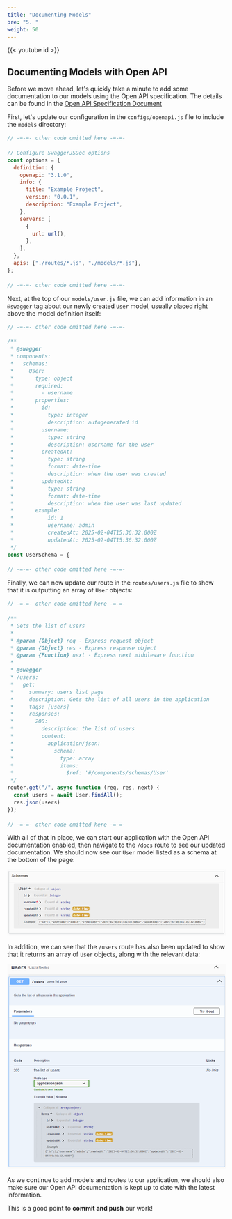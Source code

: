 ```yaml
---
title: "Documenting Models"
pre: "5. "
weight: 50
---
```


{{< youtube id >}}

## Documenting Models with Open API

Before we move ahead, let's quickly take a minute to add some documentation to our models using the Open API specification. The details can be found in the [Open API Specification Document](https://swagger.io/specification/)

First, let's update our configuration in the `configs/openapi.js` file to include the `models` directory:

```js {title="configs/openapi.js" hl_lines="18"}
// -=-=- other code omitted here -=-=-

// Configure SwaggerJSDoc options
const options = {
  definition: {
    openapi: "3.1.0",
    info: {
      title: "Example Project",
      version: "0.0.1",
      description: "Example Project",
    },
    servers: [
      {
        url: url(),
      },
    ],
  },
  apis: ["./routes/*.js", "./models/*.js"],
};

// -=-=- other code omitted here -=-=-
```

Next, at the top of our `models/user.js` file, we can add information in an `@swagger` tag about our newly created `User` model, usually placed right above the model definition itself:

```js {title="models/user.js"}
// -=-=- other code omitted here -=-=-

/**
 * @swagger
 * components:
 *   schemas:
 *     User:
 *       type: object
 *       required:
 *         - username
 *       properties:
 *         id:
 *           type: integer
 *           description: autogenerated id
 *         username:
 *           type: string
 *           description: username for the user
 *         createdAt:
 *           type: string
 *           format: date-time
 *           description: when the user was created
 *         updatedAt:
 *           type: string
 *           format: date-time
 *           description: when the user was last updated
 *       example:
 *           id: 1
 *           username: admin
 *           createdAt: 2025-02-04T15:36:32.000Z
 *           updatedAt: 2025-02-04T15:36:32.000Z
 */
const UserSchema = {

// -=-=- other code omitted here -=-=-
```

Finally, we can now update our route in the `routes/users.js` file to show that it is outputting an array of `User` objects:

```js {title="routes/users.js" hl_lines="16-24"}
// -=-=- other code omitted here -=-=-

/**
 * Gets the list of users
 * 
 * @param {Object} req - Express request object
 * @param {Object} res - Express response object
 * @param {Function} next - Express next middleware function
 * 
 * @swagger
 * /users:
 *   get: 
 *     summary: users list page
 *     description: Gets the list of all users in the application
 *     tags: [users]
 *     responses:
 *       200:
 *         description: the list of users
 *         content:
 *           application/json:
 *             schema:
 *               type: array
 *               items:
 *                 $ref: '#/components/schemas/User'       
 */
router.get("/", async function (req, res, next) {
  const users = await User.findAll();
  res.json(users)
});

// -=-=- other code omitted here -=-=-
```

With all of that in place, we can start our application with the Open API documentation enabled, then navigate to the `/docs` route to see our updated documentation. We should now see our `User` model listed as a schema at the bottom of the page:

![User Schema](images/examples/02/documenting_1.png)

In addition, we can see that the `/users` route has also been updated to show that it returns an array of `User` objects, along with the relevant data:

![User Route Documentation](images/examples/02/documenting_2.png)

As we continue to add models and routes to our application, we should also make sure our Open API documentation is kept up to date with the latest information.

This is a good point to **commit and push** our work!



